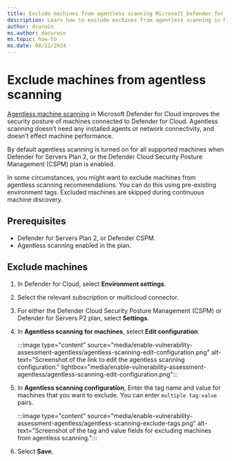 ```yaml
---
title: Exclude machines from agentless scanning Microsoft Defender for Cloud
description: Learn how to exclude machines from agentless scanning in Microsoft Defender for Cloud.
author: dcurwin
ms.author: dacurwin
ms.topic: how-to
ms.date: 08/12/2024
---
```


# Exclude machines from agentless scanning

[Agentless machine scanning](concept-agentless-data-collection.md) in Microsoft Defender for Cloud improves the security posture of machines connected to Defender for Cloud. Agentless scanning doesn't need any installed agents or network connectivity, and doesn't effect machine performance.

By default agentless scanning is turned on for all supported machines when Defender for Servers Plan 2, or the Defender Cloud Security Posture Management (CSPM) plan is enabled.

In some circumstances, you might want to exclude machines from agentless scanning recommendations. You can do this using pre-existing environment tags. Excluded machines are skipped during continuous machine discovery.

## Prerequisites

- Defender for Servers Plan 2, or Defender CSPM.
- Agentless scanning enabled in the plan.

## Exclude machines

1. In Defender for Cloud, select **Environment settings**.
1. Select the relevant subscription or multicloud connector.
1. For either the Defender Cloud Security Posture Management (CSPM) or Defender for Servers P2 plan, select **Settings**.
1. In **Agentless scanning for machines**, select **Edit configuration**.

    :::image type="content" source="media/enable-vulnerability-assessment-agentless/agentless-scanning-edit-configuration.png" alt-text="Screenshot of the link to edit the agentless scanning configuration." lightbox="media/enable-vulnerability-assessment-agentless/agentless-scanning-edit-configuration.png":::

1. In **Agentless scanning configuration**, Enter the tag name and value for machines that you want to exclude. You can enter `multiple tag:value` pairs.

    :::image type="content" source="media/enable-vulnerability-assessment-agentless/agentless-scanning-exclude-tags.png" alt-text="Screenshot of the tag and value fields for excluding machines from agentless scanning.":::

1. Select **Save**.

